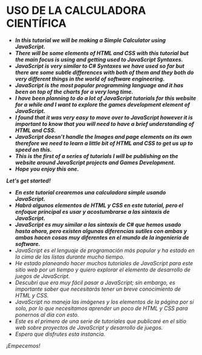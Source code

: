 # USO DE LA CALCULADORA CIENTÍFICA

- **_In this tutorial we will be making a Simple Calculator using JavaScript._**
- **_There will be some elements of HTML and CSS with this tutorial but the main focus is using and getting used to JavaScript Syntaxes._**
- **_JavaScript is very similar to C# Syntaxes we have used so far but there are some subtle differences with both of them and they both do very different things in the world of software engineering._**
- **_JavaScript is the most popular programming language and it has been on top of the charts for a very long time._**
- **_I have been planning to do a lot of JavaScript tutorials for this website for a while and I want to explore the games development element of JavaScript._**
- **_I found that it was very easy to move over to JavaScript however it is important to know that you will need to have a brief understanding of HTML and CSS._**
- **_JavaScript doesn’t handle the Images and page elements on its own therefore we need to learn a little bit of HTML and CSS to get us up to speed on this._**
- **_This is the first of a series of tutorials I will be publishing on the website around JavaScript projects and Games Development._**
- **_Hope you enjoy this one._**

**_Let's get started!_**

- **_En este tutorial crearemos una calculadora simple usando JavaScript._**
- **_Habrá algunos elementos de HTML y CSS en este tutorial, pero el enfoque principal es usar y acostumbrarse a las sintaxis de JavaScript._**
- **_JavaScript es muy similar a las sintaxis de C# que hemos usado hasta ahora, pero existen algunas diferencias sutiles con ambas y ambas hacen cosas muy diferentes en el mundo de la ingeniería de software._**
- _JavaScript es el lenguaje de programación más popular y ha estado en la cima de las listas durante mucho tiempo._
- _He estado planeando hacer muchos tutoriales de JavaScript para este sitio web por un tiempo y quiero explorar el elemento de desarrollo de juegos de JavaScript._
- _Descubrí que era muy fácil pasar a JavaScript; sin embargo, es importante saber que necesitarás tener un breve conocimiento de HTML y CSS._
- _JavaScript no maneja las imágenes y los elementos de la página por sí solo, por lo que necesitamos aprender un poco de HTML y CSS para ponernos al día con esto._
- _Este es el primero de una serie de tutoriales que publicaré en el sitio web sobre proyectos de JavaScript y desarrollo de juegos._
- _Espero que disfrutes esta instancia._

_¡Empecemos!_
